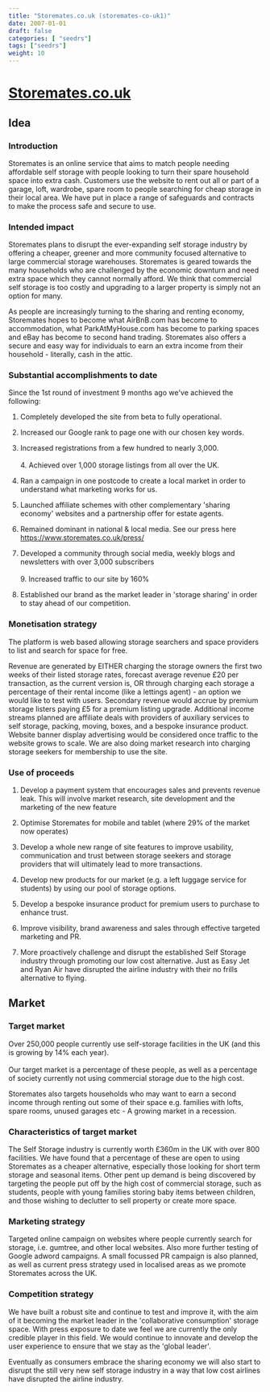 ```yaml
---
title: "Storemates.co.uk (storemates-co-uk1)"
date: 2007-01-01
draft: false
categories: [ "seedrs"]
tags: ["seedrs"]
weight: 10
---
```


# [Storemates.co.uk](https://www.seedrs.com/storemates-co-uk1)

## Idea

### Introduction

Storemates is an online service that aims to match people needing affordable self storage with people looking to turn their spare household space into extra cash. Customers use the website to rent out all or part of a garage, loft, wardrobe, spare room to people searching for cheap storage in their local area. We have put in place a range of safeguards and contracts to make the process safe and secure to use.

### Intended impact

Storemates plans to disrupt the ever-expanding self storage industry by offering a cheaper, greener and more community focused alternative to large commercial storage warehouses. Storemates is geared towards the many households who are challenged by the economic downturn and need extra space which they cannot normally afford. We think that commercial self storage is too costly and upgrading to a larger property is simply not an option for many.

As people are increasingly turning to the sharing and renting economy, Storemates hopes to become what AirBnB.com has become to accommodation, what ParkAtMyHouse.com has become to parking spaces and eBay has become to second hand trading. Storemates also offers a secure and easy way for individuals to earn an extra income from their household - literally, cash in the attic.

### Substantial accomplishments to date

Since the 1st round of investment 9 months ago we've achieved the following:

1. Completely developed the site from beta to fully operational.

2. Increased our Google rank to page one with our chosen key words.

3. Increased registrations from a few hundred to nearly 3,000. <br> <br>4. Achieved over 1,000 storage listings from all over the UK.

5. Ran a campaign in one postcode to create a local market in order to understand what marketing works for us.

6. Launched affiliate schemes with other complementary 'sharing economy' websites and a partnership offer for estate agents.

7. Remained dominant in national &amp; local media. See our press here <a target="_blank" rel="nofollow" class="outside" href="https://www.storemates.co.uk/press/">https://www.storemates.co.uk/press/</a>

8. Developed a community through social media, weekly blogs and newsletters with over 3,000 subscribers <br> <br>9. Increased traffic to our site by 160%

10. Established our brand as the market leader in 'storage sharing' in order to stay ahead of our competition.

### Monetisation strategy

The platform is web based allowing storage searchers and space providers to list and search for space for free.

Revenue are generated by EITHER charging the storage owners the first two weeks of their listed storage rates, forecast average revenue £20 per transaction, as the current version is, OR through charging each storage a percentage of their rental income (like a lettings agent) - an option we would like to test with users. Secondary revenue would accrue by premium storage listers paying £5 for a premium listing upgrade. Additional income streams planned are affiliate deals with providers of auxiliary services to self storage, packing, moving, boxes, and a bespoke insurance product. Website banner display advertising would be considered once traffic to the website grows to scale. We are also doing market research into charging storage seekers for membership to use the site.

### Use of proceeds

1. Develop a payment system that encourages sales and prevents revenue leak. This will involve market research, site development and the marketing of the new feature

2. Optimise Storemates for mobile and tablet (where 29% of the market now operates)

3. Develop a whole new range of site features to improve usability, communication and trust between storage seekers and storage providers that will ultimately lead to more transactions.

4. Develop new products for our market (e.g. a left luggage service for students) by using our pool of storage options.

5. Develop a bespoke insurance product for premium users to purchase to enhance trust.

6. Improve visibility, brand awareness and sales through effective targeted marketing and PR.

7. More proactively challenge and disrupt the established Self Storage industry through promoting our low cost alternative. Just as Easy Jet and Ryan Air have disrupted the airline industry with their no frills alternative to flying.

## Market

### Target market

Over 250,000 people currently use self-storage facilities in the UK (and this is growing by 14% each year). <br> <br>Our target market is a percentage of these people, as well as a percentage of society currently not using commercial storage due to the high cost.

Storemates also targets households who may want to earn a second income through renting out some of their space e.g. families with lofts, spare rooms, unused garages etc - A growing market in a recession.

### Characteristics of target market

The Self Storage industry is currently worth £360m in the UK with over 800 facilities. We have found that a percentage of these are open to using Storemates as a cheaper alternative, especially those looking for short term storage and seasonal items. Other pent up demand is being discovered by targeting the people put off by the high cost of commercial storage, such as students, people with young families storing baby items between children, and those wishing to declutter to sell property or create more space.

### Marketing strategy

Targeted online campaign on websites where people currently search for storage, i.e. gumtree, and other local websites. Also more further testing of Google adword campaigns. A small focussed PR campaign is also planned, as well as current press strategy used in localised areas as we promote Storemates across the UK.

### Competition strategy

We have built a robust site and continue to test and improve it, with the aim of it becoming the market leader in the 'collaborative consumption' storage space. With press exposure to date we feel we are currently the only credible player in this field. We would continue to innovate and develop the user experience to ensure that we stay as the 'global leader'.

Eventually as consumers embrace the sharing economy we will also start to disrupt the still very new self storage industry in a way that low cost airlines have disrupted the airline industry.

